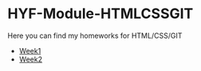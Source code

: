 # HYF-Module-HTMLCSSGIT

Here you can find my homeworks for HTML/CSS/GIT <br>
* [Week1](https://github.com/hunny797/HYF-Module-HTMLCSSGIT/tree/main/week1) <br>
* [Week2](https://github.com/hunny797/HYF-Module-HTMLCSSGIT/tree/master/week2)
